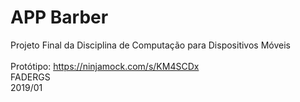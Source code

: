 # APP Barber
Projeto Final da Disciplina de Computação para Dispositivos Móveis<br>
<br> Protótipo: https://ninjamock.com/s/KM4SCDx <br>
FADERGS<br>
2019/01
